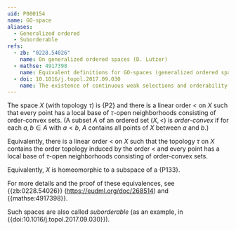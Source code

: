 ```yaml
---
uid: P000154
name: GO-space
aliases:
  - Generalized ordered
  - Suborderable
refs:
  - zb: "0228.54026"
    name: On generalized ordered spaces (D. Lutzer)
  - mathse: 4917398
    name: Equivalent definitions for GO-spaces (generalized ordered spaces)
  - doi: 10.1016/j.topol.2017.09.030
    name: The existence of continuous weak selections and orderability-type properties in products and filter spaces (Motooka et al.)
---
```


The space $X$ (with topology $\tau$) is {P2} and there is a linear order $<$ on $X$ such that every point has a local base of $\tau$-open neighborhoods consisting of order-convex sets.  (A subset $A$ of an ordered set $(X,<)$ is *order-convex* if for each $a,b\in A$ with $a<b$, $A$ contains all points of $X$ between $a$ and $b$.)

Equivalently, there is a linear order $<$ on $X$ such that the topology $\tau$ on $X$ contains the order topology induced by the order $<$ and every point has a local base of $\tau$-open neighborhoods consisting of order-convex sets.

Equivalently, $X$ is homeomorphic to a subspace of a {P133}.

For more details and the proof of these equivalences, see {{zb:0228.54026}} (<https://eudml.org/doc/268514>) and {{mathse:4917398}}.

Such spaces are also called *suborderable* (as an example, in {{doi:10.1016/j.topol.2017.09.030}}).

